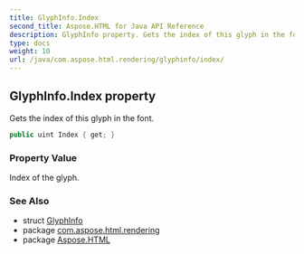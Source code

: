 ```yaml
---
title: GlyphInfo.Index
second_title: Aspose.HTML for Java API Reference
description: GlyphInfo property. Gets the index of this glyph in the font
type: docs
weight: 10
url: /java/com.aspose.html.rendering/glyphinfo/index/
---
```

## GlyphInfo.Index property

Gets the index of this glyph in the font.

```java
public uint Index { get; }
```

### Property Value

Index of the glyph.

### See Also

* struct [GlyphInfo](../)
* package [com.aspose.html.rendering](../../glyphinfo/)
* package [Aspose.HTML](../../../)
